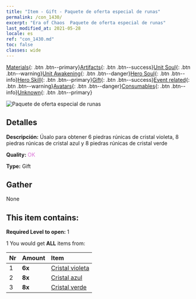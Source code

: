 ```yaml
---
title: "Item - Gift - Paquete de oferta especial de runas"
permalink: /con_1430/
excerpt: "Era of Chaos  Paquete de oferta especial de runas"
last_modified_at: 2021-05-28
locale: es
ref: "con_1430.md"
toc: false
classes: wide
---
```

 [Materials](/ItemsES/){: .btn .btn--primary}[Artifacts](/ItemsES/Artifacts/){: .btn .btn--success}[Unit Soul](/ItemsES/UnitSoul/){: .btn .btn--warning}[Unit Awakening](/ItemsES/UnitAwakening/){: .btn .btn--danger}[Hero Soul](/ItemsES/HeroSoul/){: .btn .btn--info}[Hero Skill](/ItemsES/HeroSkill/){: .btn .btn--primary}[Gift](/ItemsES/Gift/){: .btn .btn--success}[Event related](/ItemsES/Events/){: .btn .btn--warning}[Avatars](/ItemsES/Avatars/){: .btn .btn--danger}[Consumables](/ItemsES/Consumables/){: .btn .btn--info}[Unknown](/ItemsES/Unknown/){: .btn .btn--primary}

 ![Paquete de oferta especial de runas](/images/t/i_907025.png)

## Detalles
 **Descripción:** Úsalo para obtener 6 piedras rúnicas de cristal violeta, 8 piedras rúnicas de cristal azul y 8 piedras rúnicas de cristal verde

 **Quality:** <span style="color: #DA70D6">OK</span>

 **Type:** Gift

## Gather

  None

## This item contains:

 **Required Level to open:** 1

 1 You would get **ALL** items  from:

  | Nr | Amount |     Item    |
  |:---|:-------|:------------|
  | 1 |  **6x** | [Cristal violeta](/ItemsES/con_720/) |  | 
  | 2 |  **8x** | [Cristal azul](/ItemsES/con_716/) |  | 
  | 3 |  **8x** | [Cristal verde](/ItemsES/con_711/) |  | 
